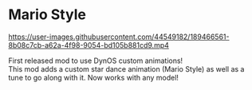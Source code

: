 # Mario Style

https://user-images.githubusercontent.com/44549182/189466561-8b08c7cb-a62a-4f98-9054-bd105b881cd9.mp4

First released mod to use DynOS custom animations!
\
This mod adds a custom star dance animation (Mario Style) as well as a tune to go along with it. Now works with any model!
